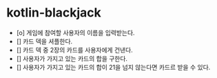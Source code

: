 # kotlin-blackjack

- [o] 게임에 참여할 사용자의 이름을 입력받는다.
- [] 카드 덱을 셔플한다.
- [] 카드 덱 중 2장의 카드를 사용자에게 건낸다.
- [] 사용자가 가지고 있는 카드의 합을 구한다.
- [] 사용자가 가지고 있는 카드의 합이 21을 넘지 않는다면 카드르 받을 수 있다.